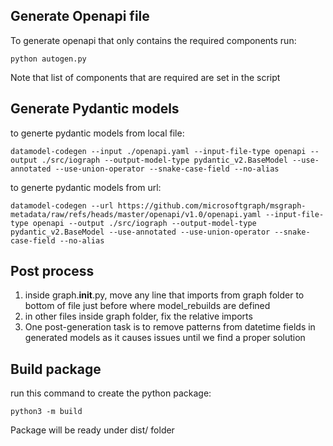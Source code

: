 ## Generate Openapi file
To generate openapi that only contains the required components run:

```
python autogen.py
```

Note that list of components that are required are set in the script

## Generate Pydantic models
to generte pydantic models from local file:  
```
datamodel-codegen --input ./openapi.yaml --input-file-type openapi --output ./src/iograph --output-model-type pydantic_v2.BaseModel --use-annotated --use-union-operator --snake-case-field --no-alias    
```
to generte pydantic models from url: 
```
datamodel-codegen --url https://github.com/microsoftgraph/msgraph-metadata/raw/refs/heads/master/openapi/v1.0/openapi.yaml --input-file-type openapi --output ./src/iograph --output-model-type pydantic_v2.BaseModel --use-annotated --use-union-operator --snake-case-field --no-alias    
```
## Post process

1. inside graph.__init__.py, move any line that imports from graph folder to bottom of file just 
   before where model_rebuilds are defined
2. in other files inside graph folder, fix the relative imports
3. One post-generation task is to remove patterns from datetime fields in generated models as it 
causes issues until we find a proper solution

## Build package
run this command to create the python package:
```
python3 -m build
```

Package will be ready under dist/ folder
